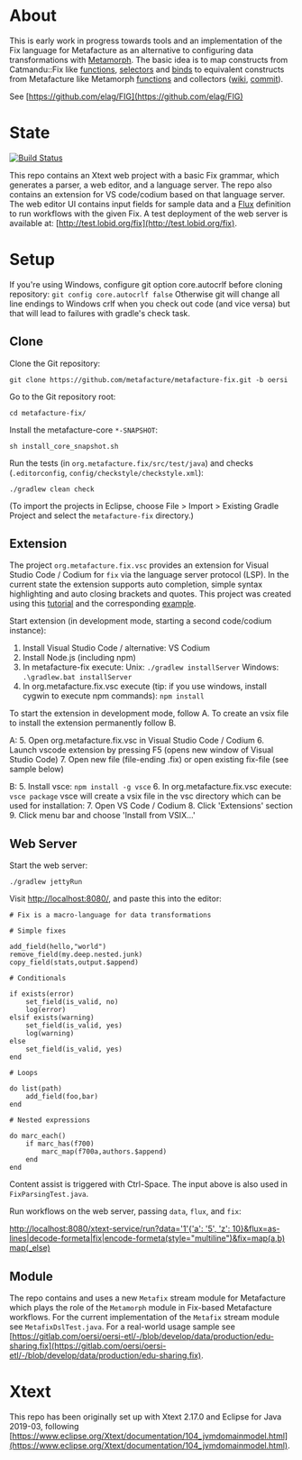 # About

This is early work in progress towards tools and an implementation of the Fix language for Metafacture as an alternative to configuring data transformations with [Metamorph](https://github.com/metafacture/metafacture-core/wiki#morph). The basic idea is to map constructs from Catmandu::Fix like [functions](https://github.com/LibreCat/Catmandu/wiki/Functions), [selectors](https://github.com/LibreCat/Catmandu/wiki/Selectors) and [binds](https://github.com/LibreCat/Catmandu/wiki/Binds) to equivalent constructs from Metafacture like Metamorph [functions](https://github.com/metafacture/metafacture-core/wiki/Metamorph-functions) and collectors ([wiki](https://github.com/metafacture/metafacture-core/wiki/Metamorph-collectors), [commit](https://github.com/metafacture/metafacture-core/commit/0530d6ad72ced992b479bff94d6f56bbef77bb2d)).

See [https://github.com/elag/FIG](https://github.com/elag/FIG)

# State

[![Build Status](https://travis-ci.org/metafacture/metafacture-fix.svg?branch=master)](https://travis-ci.org/metafacture/metafacture-fix)

This repo contains an Xtext web project with a basic Fix grammar, which generates a parser, a web editor, and a language server. The repo also contains an extension for VS code/codium based on that language server. The web editor UI contains input fields for sample data and a [Flux](https://github.com/metafacture/metafacture-core/wiki#flux) definition to run workflows with the given Fix. A test deployment of the web server is available at: [http://test.lobid.org/fix](http://test.lobid.org/fix).

# Setup

If you're using Windows, configure git option core.autocrlf before cloning repository:
`git config core.autocrlf false`
Otherwise git will change all line endings to Windows crlf when you check out code (and vice versa) but that will lead to failures with gradle's check task.

## Clone

Clone the Git repository:

`git clone https://github.com/metafacture/metafacture-fix.git -b oersi`

Go to the Git repository root:

`cd metafacture-fix/`

Install the metafacture-core `*-SNAPSHOT`:

`sh install_core_snapshot.sh`

Run the tests (in `org.metafacture.fix/src/test/java`) and checks (`.editorconfig`, `config/checkstyle/checkstyle.xml`):

`./gradlew clean check`

(To import the projects in Eclipse, choose File > Import > Existing Gradle Project and select the `metafacture-fix` directory.)

## Extension

The project `org.metafacture.fix.vsc` provides an extension for Visual Studio Code / Codium for `fix` via the language server protocol (LSP). In the current state the extension supports auto completion, simple syntax highlighting and auto closing brackets and quotes. This project was created using this [tutorial](https://www.typefox.io/blog/building-a-vs-code-extension-with-xtext-and-the-language-server-protocol) and the corresponding [example](https://github.com/TypeFox/languageserver-example).


Start extension (in development mode, starting a second code/codium instance):

1. Install Visual Studio Code / alternative: VS Codium
2. Install Node.js (including npm)
3. In metafacture-fix execute:
Unix: `./gradlew installServer`
Windows: `.\gradlew.bat installServer`
4. In org.metafacture.fix.vsc execute (tip: if you use windows, install cygwin to execute npm commands):
`npm install`

To start the extension in development mode, follow A. To create an vsix file to install the extension permanently follow B.

A:
5. Open org.metafacture.fix.vsc in Visual Studio Code / Codium
6. Launch vscode extension by pressing F5 (opens new window of Visual Studio Code)
7. Open new file (file-ending .fix) or open existing fix-file (see sample below)

B:
5. Install vsce: `npm install -g vsce`
6. In org.metafacture.fix.vsc execute: `vsce package`
vsce will create a vsix file in the vsc directory which can be used for installation:
7. Open VS Code / Codium
8. Click 'Extensions' section
9. Click menu bar and choose 'Install from VSIX...'



## Web Server

Start the web server:

`./gradlew jettyRun`

Visit [http://localhost:8080/](http://localhost:8080/), and paste this into the editor:

```
# Fix is a macro-language for data transformations

# Simple fixes

add_field(hello,"world")
remove_field(my.deep.nested.junk)
copy_field(stats,output.$append)

# Conditionals

if exists(error)
    set_field(is_valid, no)
    log(error)
elsif exists(warning)
    set_field(is_valid, yes)
    log(warning)
else
    set_field(is_valid, yes)
end

# Loops

do list(path)
    add_field(foo,bar)
end

# Nested expressions

do marc_each()
    if marc_has(f700)
        marc_map(f700a,authors.$append)
    end
end
```

Content assist is triggered with Ctrl-Space. The input above is also used in `FixParsingTest.java`.

Run workflows on the web server, passing `data`, `flux`, and `fix`:

[http://localhost:8080/xtext-service/run?data='1'{'a': '5', 'z': 10}&flux=as-lines|decode-formeta|fix|encode-formeta(style="multiline")&fix=map(a,b) map(_else)](http://localhost:8080/xtext-service/run?data=%271%27{%27a%27:%20%275%27,%20%27z%27:%2010}&flux=as-lines|decode-formeta|fix|encode-formeta(style=%22multiline%22)&fix=map(a,c)%20map(_else))

## Module

The repo contains and uses a new `Metafix` stream module for Metafacture which plays the role of the `Metamorph` module in Fix-based Metafacture workflows. For the current implementation of the `Metafix` stream module see `MetafixDslTest.java`. For a real-world usage sample see [https://gitlab.com/oersi/oersi-etl/-/blob/develop/data/production/edu-sharing.fix](https://gitlab.com/oersi/oersi-etl/-/blob/develop/data/production/edu-sharing.fix).

# Xtext

This repo has been originally set up with Xtext 2.17.0 and Eclipse for Java 2019-03, following [https://www.eclipse.org/Xtext/documentation/104_jvmdomainmodel.html](https://www.eclipse.org/Xtext/documentation/104_jvmdomainmodel.html).
